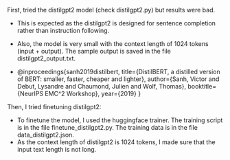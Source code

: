 First, tried the distilgpt2 model (check distilgpt2.py) but results were bad. 
- This is expected as the distilgpt2 is designed for sentence completion rather than instruction following.
- Also, the model is very small with the context length of 1024 tokens (input + output).  The sample output is saved in the file distilgpt2_output.txt. 

- @inproceedings{sanh2019distilbert,
  title={DistilBERT, a distilled version of BERT: smaller, faster, cheaper and lighter},
  author={Sanh, Victor and Debut, Lysandre and Chaumond, Julien and Wolf, Thomas},
  booktitle={NeurIPS EMC^2 Workshop},
  year={2019}
    }


Then, I tried finetuning distilgpt2:
- To finetune the model, I used the huggingface trainer. The training script is in the file finetune_distilgpt2.py. The training data is in the file data_distilgpt2.json.
- As the context length of distilgpt2 is 1024 tokens, I made sure that the input text length is not  long.
